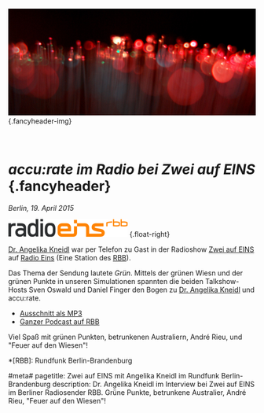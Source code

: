 ![](/img/accurate-bild-start.jpg) {.fancyheader-img}
# *<br />accu:rate im Radio bei Zwei&nbsp;auf&nbsp;EINS* {.fancyheader}

*Berlin, 19. April 2015*

[![Radio EINS Logo](img/associates/radio-eins-logo.png)](http://www.radioeins.de/ "Radio EINS") {.float-right}

[Dr. Angelika Kneidl](das-team#angelika-kneidl) war per Telefon zu Gast in der Radioshow [Zwei auf EINS](http://www.radioeins.de/archiv/podcast/zwei_auf_eins.htm) auf [Radio Eins](http://www.radioeins.de/) (Eine Station des [RBB](https://www.rbb-online.de/)).

Das Thema der Sendung lautete *Grün*.
Mittels der grünen Wiesn und der grünen Punkte in unseren Simulationen spannten die beiden Talkshow-Hosts Sven Oswald und Daniel Finger den Bogen zu [Dr. Angelika Kneidl](das-team#angelika-kneidl) und accu:rate.

- [Ausschnitt als MP3](/download/podcast-Zwei-auf-EINS-gruen-accu-rate.mp3)
- [Ganzer Podcast auf RBB](http://media.rbb-online.de/rad/podcast/zwei_auf_eins/2a1_20150419_130100.mp3)

Viel Spaß mit grünen Punkten, betrunkenen Australiern, André Rieu, und "Feuer auf den Wiesen"!

*[RBB]: Rundfunk Berlin-Brandenburg

#meta#
pagetitle: Zwei auf EINS mit Angelika Kneidl im Rundfunk Berlin-Brandenburg
description: Dr. Angelika Kneidl im Interview bei Zwei auf EINS im Berliner Radiosender RBB. Grüne Punkte, betrunkene Australier, André Rieu, "Feuer auf den Wiesen"!

